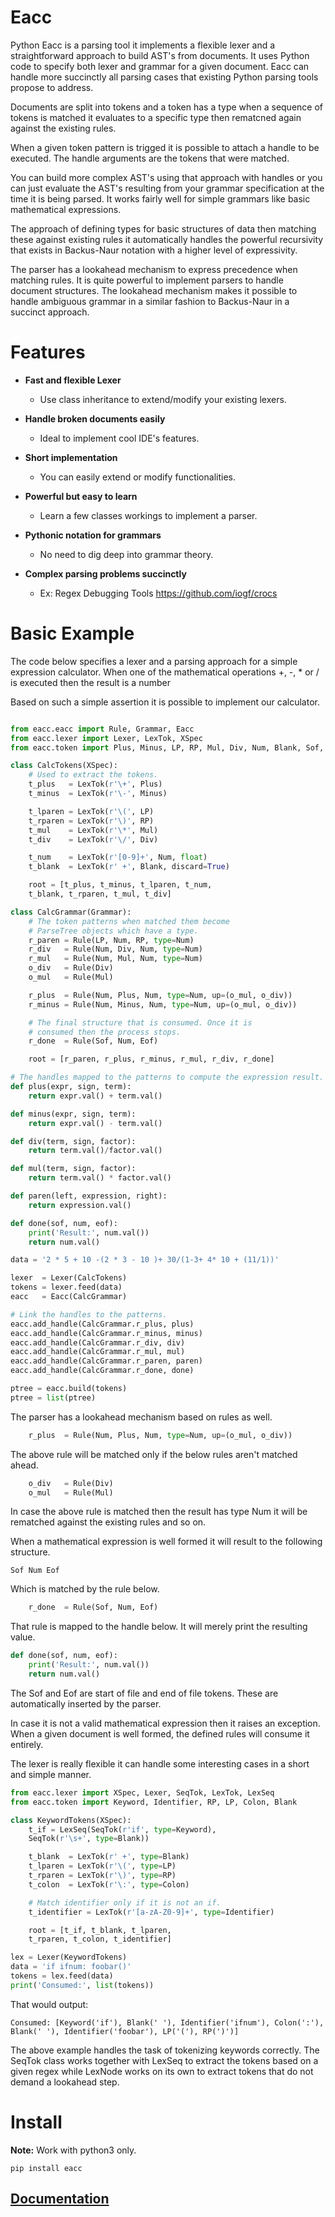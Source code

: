 # Eacc

Python Eacc is a parsing tool it implements a flexible lexer and a straightforward approach
to build AST's from documents. It uses Python code to specify both lexer and grammar for a given
document. Eacc can handle more succinctly all parsing cases that existing Python parsing tools
propose to address. 

Documents are split into tokens and a token has a type when a sequence of tokens is matched 
it evaluates to a specific type then rematcned again against the existing rules. 

When a given token pattern is trigged it is possible to attach a handle to be executed. 
The handle arguments are the tokens that were matched.

You can build more complex AST's using that approach with handles or you can just evaluate
the AST's resulting from your grammar specification at the time it is being parsed. It works fairly
well for simple grammars like basic mathematical expressions.

The approach of defining types for basic structures of data then matching these against existing
rules it automatically handles the powerful recursivity that exists in Backus-Naur notation 
with a higher level of expressivity.

The parser has a lookahead mechanism to express precedence when matching rules. It is quite powerful
to implement parsers to handle document structures. The lookahead mechanism makes it possible
to handle ambiguous grammar in a similar fashion to Backus-Naur in a succinct approach.

# Features

- **Fast and flexible Lexer**
    * Use class inheritance to extend/modify your existing lexers.

- **Handle broken documents easily**
    * Ideal to implement cool IDE's features.

- **Short implementation**
    * You can easily extend or modify functionalities.

- **Powerful but easy to learn**
    * Learn a few classes workings to implement a parser.

- **Pythonic notation for grammars**
    * No need to dig deep into grammar theory.

- **Complex parsing problems succinctly**
    * Ex: Regex Debugging Tools https://github.com/iogf/crocs

# Basic Example

The code below specifies a lexer and a parsing approach for a simple expression calculator.
When one of the mathematical operations +, -, * or / is executed then the result is a number

Based on such a simple assertion it is possible to implement our calculator. 

~~~python

from eacc.eacc import Rule, Grammar, Eacc
from eacc.lexer import Lexer, LexTok, XSpec
from eacc.token import Plus, Minus, LP, RP, Mul, Div, Num, Blank, Sof, Eof

class CalcTokens(XSpec):
    # Used to extract the tokens.
    t_plus   = LexTok(r'\+', Plus)
    t_minus  = LexTok(r'\-', Minus)

    t_lparen = LexTok(r'\(', LP)
    t_rparen = LexTok(r'\)', RP)
    t_mul    = LexTok(r'\*', Mul)
    t_div    = LexTok(r'\/', Div)

    t_num    = LexTok(r'[0-9]+', Num, float)
    t_blank  = LexTok(r' +', Blank, discard=True)

    root = [t_plus, t_minus, t_lparen, t_num, 
    t_blank, t_rparen, t_mul, t_div]

class CalcGrammar(Grammar):
    # The token patterns when matched them become
    # ParseTree objects which have a type.
    r_paren = Rule(LP, Num, RP, type=Num)
    r_div   = Rule(Num, Div, Num, type=Num)
    r_mul   = Rule(Num, Mul, Num, type=Num)
    o_div   = Rule(Div)
    o_mul   = Rule(Mul)

    r_plus  = Rule(Num, Plus, Num, type=Num, up=(o_mul, o_div))
    r_minus = Rule(Num, Minus, Num, type=Num, up=(o_mul, o_div))

    # The final structure that is consumed. Once it is
    # consumed then the process stops.
    r_done  = Rule(Sof, Num, Eof)

    root = [r_paren, r_plus, r_minus, r_mul, r_div, r_done]

# The handles mapped to the patterns to compute the expression result.
def plus(expr, sign, term):
    return expr.val() + term.val()

def minus(expr, sign, term):
    return expr.val() - term.val()

def div(term, sign, factor):
    return term.val()/factor.val()

def mul(term, sign, factor):
    return term.val() * factor.val()

def paren(left, expression, right):
    return expression.val()

def done(sof, num, eof):
    print('Result:', num.val())
    return num.val()

data = '2 * 5 + 10 -(2 * 3 - 10 )+ 30/(1-3+ 4* 10 + (11/1))' 

lexer  = Lexer(CalcTokens)
tokens = lexer.feed(data)
eacc   = Eacc(CalcGrammar)

# Link the handles to the patterns.
eacc.add_handle(CalcGrammar.r_plus, plus)
eacc.add_handle(CalcGrammar.r_minus, minus)
eacc.add_handle(CalcGrammar.r_div, div)
eacc.add_handle(CalcGrammar.r_mul, mul)
eacc.add_handle(CalcGrammar.r_paren, paren)
eacc.add_handle(CalcGrammar.r_done, done)

ptree = eacc.build(tokens)
ptree = list(ptree)
~~~

The parser has a lookahead mechanism based on rules as well.

~~~python
    r_plus  = Rule(Num, Plus, Num, type=Num, up=(o_mul, o_div))
~~~

The above rule will be matched only if the below rules aren't matched ahead.

~~~python
    o_div   = Rule(Div)
    o_mul   = Rule(Mul)
~~~

In case the above rule is matched then the result has type Num it will be rematched
against the existing rules and so on.

When a mathematical expression is well formed it will result to the following structure.

~~~
Sof Num Eof
~~~

Which is matched by the rule below.

~~~python
    r_done  = Rule(Sof, Num, Eof)
~~~

That rule is mapped to the handle below. It will merely print the resulting value.

~~~python
def done(sof, num, eof):
    print('Result:', num.val())
    return num.val()
~~~

The Sof and Eof are start of file and end of file tokens. These are automatically inserted
by the parser.

In case it is not a valid mathematical expression then it raises an exception. 
When a given document is well formed, the defined rules will consume it entirely.

The lexer is really flexible it can handle some interesting cases in a short and simple manner.

~~~python
from eacc.lexer import XSpec, Lexer, SeqTok, LexTok, LexSeq
from eacc.token import Keyword, Identifier, RP, LP, Colon, Blank

class KeywordTokens(XSpec):
    t_if = LexSeq(SeqTok(r'if', type=Keyword),
    SeqTok(r'\s+', type=Blank))

    t_blank  = LexTok(r' +', type=Blank)
    t_lparen = LexTok(r'\(', type=LP)
    t_rparen = LexTok(r'\)', type=RP)
    t_colon  = LexTok(r'\:', type=Colon)

    # Match identifier only if it is not an if.
    t_identifier = LexTok(r'[a-zA-Z0-9]+', type=Identifier)

    root = [t_if, t_blank, t_lparen, 
    t_rparen, t_colon, t_identifier]

lex = Lexer(KeywordTokens)
data = 'if ifnum: foobar()'
tokens = lex.feed(data)
print('Consumed:', list(tokens))
~~~

That would output:

~~~
Consumed: [Keyword('if'), Blank(' '), Identifier('ifnum'), Colon(':'),
Blank(' '), Identifier('foobar'), LP('('), RP(')')]
~~~

The above example handles the task of tokenizing keywords correctly. The SeqTok class 
works together with LexSeq to extract the tokens based on a given regex while LexNode works 
on its own to extract tokens that do not demand a lookahead step.

# Install

**Note:** Work with python3 only.

~~~
pip install eacc
~~~

## [Documentation](https://github.com/iogf/eacc/wiki)



